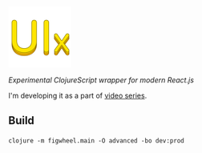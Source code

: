 <img src="logo.png" width="125" />

_Experimental ClojureScript wrapper for modern React.js_

I'm developing it as a part of [video series](https://www.youtube.com/user/roman01la/videos).

## Build

`clojure -m figwheel.main -O advanced -bo dev:prod`
